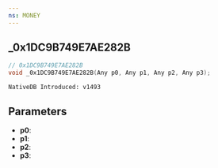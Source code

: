 ```yaml
---
ns: MONEY
---
```

## _0x1DC9B749E7AE282B

```c
// 0x1DC9B749E7AE282B
void _0x1DC9B749E7AE282B(Any p0, Any p1, Any p2, Any p3);
```

```
NativeDB Introduced: v1493
```

## Parameters
* **p0**:
* **p1**:
* **p2**:
* **p3**:
